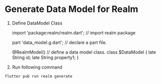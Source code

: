 # Generate Data Model for Realm

1. Define DataModel Class

    import 'package:realm/realm.dart'; // import realm package

    part 'data_model.g.dart'; // declare a part file.

    @RealmModel() // define a data model class.
    class $DataModel {
      late String id;
      late String property1;
    }

2. Run following command

`flutter pub run realm generate`
    
